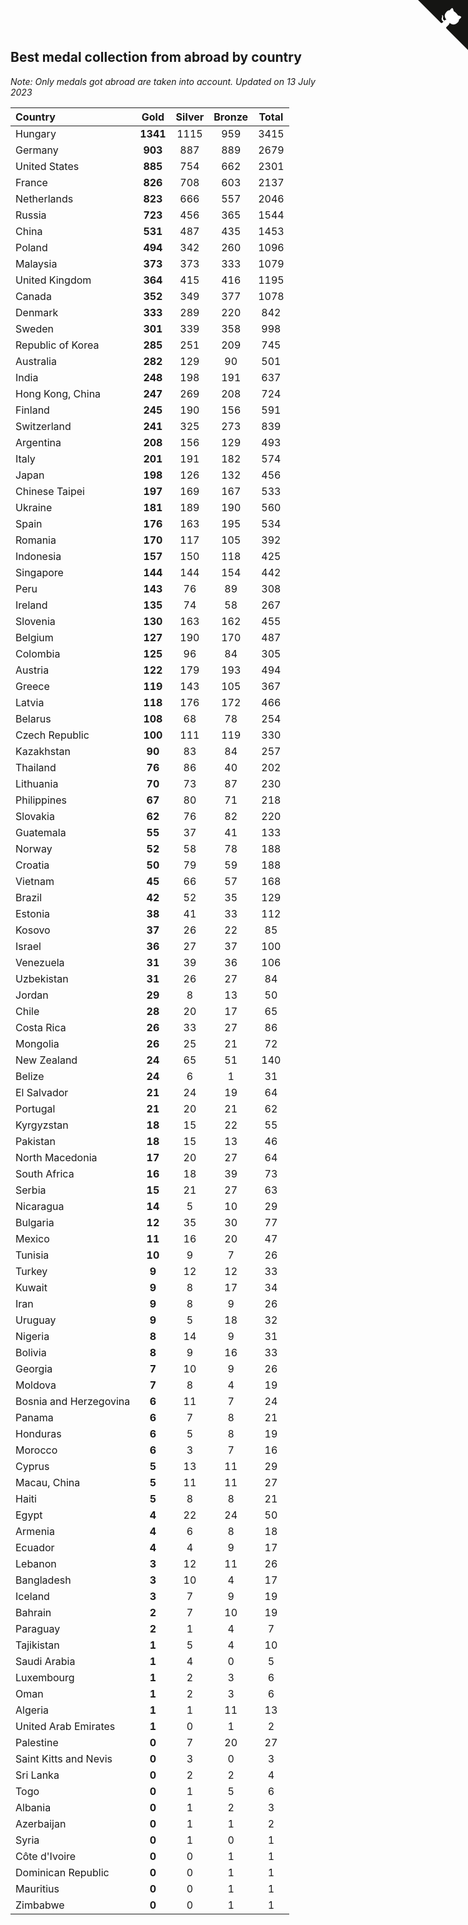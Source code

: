 ## Best medal collection from abroad by country

*Note: Only medals got abroad are taken into account.*
*Updated on 13 July 2023*

| Country | Gold | Silver | Bronze | Total |
| :--- | :--: | :--: | :--: | :--: |
| Hungary | **1341** | 1115 | 959 | 3415 |
| Germany | **903** | 887 | 889 | 2679 |
| United States | **885** | 754 | 662 | 2301 |
| France | **826** | 708 | 603 | 2137 |
| Netherlands | **823** | 666 | 557 | 2046 |
| Russia | **723** | 456 | 365 | 1544 |
| China | **531** | 487 | 435 | 1453 |
| Poland | **494** | 342 | 260 | 1096 |
| Malaysia | **373** | 373 | 333 | 1079 |
| United Kingdom | **364** | 415 | 416 | 1195 |
| Canada | **352** | 349 | 377 | 1078 |
| Denmark | **333** | 289 | 220 | 842 |
| Sweden | **301** | 339 | 358 | 998 |
| Republic of Korea | **285** | 251 | 209 | 745 |
| Australia | **282** | 129 | 90 | 501 |
| India | **248** | 198 | 191 | 637 |
| Hong Kong, China | **247** | 269 | 208 | 724 |
| Finland | **245** | 190 | 156 | 591 |
| Switzerland | **241** | 325 | 273 | 839 |
| Argentina | **208** | 156 | 129 | 493 |
| Italy | **201** | 191 | 182 | 574 |
| Japan | **198** | 126 | 132 | 456 |
| Chinese Taipei | **197** | 169 | 167 | 533 |
| Ukraine | **181** | 189 | 190 | 560 |
| Spain | **176** | 163 | 195 | 534 |
| Romania | **170** | 117 | 105 | 392 |
| Indonesia | **157** | 150 | 118 | 425 |
| Singapore | **144** | 144 | 154 | 442 |
| Peru | **143** | 76 | 89 | 308 |
| Ireland | **135** | 74 | 58 | 267 |
| Slovenia | **130** | 163 | 162 | 455 |
| Belgium | **127** | 190 | 170 | 487 |
| Colombia | **125** | 96 | 84 | 305 |
| Austria | **122** | 179 | 193 | 494 |
| Greece | **119** | 143 | 105 | 367 |
| Latvia | **118** | 176 | 172 | 466 |
| Belarus | **108** | 68 | 78 | 254 |
| Czech Republic | **100** | 111 | 119 | 330 |
| Kazakhstan | **90** | 83 | 84 | 257 |
| Thailand | **76** | 86 | 40 | 202 |
| Lithuania | **70** | 73 | 87 | 230 |
| Philippines | **67** | 80 | 71 | 218 |
| Slovakia | **62** | 76 | 82 | 220 |
| Guatemala | **55** | 37 | 41 | 133 |
| Norway | **52** | 58 | 78 | 188 |
| Croatia | **50** | 79 | 59 | 188 |
| Vietnam | **45** | 66 | 57 | 168 |
| Brazil | **42** | 52 | 35 | 129 |
| Estonia | **38** | 41 | 33 | 112 |
| Kosovo | **37** | 26 | 22 | 85 |
| Israel | **36** | 27 | 37 | 100 |
| Venezuela | **31** | 39 | 36 | 106 |
| Uzbekistan | **31** | 26 | 27 | 84 |
| Jordan | **29** | 8 | 13 | 50 |
| Chile | **28** | 20 | 17 | 65 |
| Costa Rica | **26** | 33 | 27 | 86 |
| Mongolia | **26** | 25 | 21 | 72 |
| New Zealand | **24** | 65 | 51 | 140 |
| Belize | **24** | 6 | 1 | 31 |
| El Salvador | **21** | 24 | 19 | 64 |
| Portugal | **21** | 20 | 21 | 62 |
| Kyrgyzstan | **18** | 15 | 22 | 55 |
| Pakistan | **18** | 15 | 13 | 46 |
| North Macedonia | **17** | 20 | 27 | 64 |
| South Africa | **16** | 18 | 39 | 73 |
| Serbia | **15** | 21 | 27 | 63 |
| Nicaragua | **14** | 5 | 10 | 29 |
| Bulgaria | **12** | 35 | 30 | 77 |
| Mexico | **11** | 16 | 20 | 47 |
| Tunisia | **10** | 9 | 7 | 26 |
| Turkey | **9** | 12 | 12 | 33 |
| Kuwait | **9** | 8 | 17 | 34 |
| Iran | **9** | 8 | 9 | 26 |
| Uruguay | **9** | 5 | 18 | 32 |
| Nigeria | **8** | 14 | 9 | 31 |
| Bolivia | **8** | 9 | 16 | 33 |
| Georgia | **7** | 10 | 9 | 26 |
| Moldova | **7** | 8 | 4 | 19 |
| Bosnia and Herzegovina | **6** | 11 | 7 | 24 |
| Panama | **6** | 7 | 8 | 21 |
| Honduras | **6** | 5 | 8 | 19 |
| Morocco | **6** | 3 | 7 | 16 |
| Cyprus | **5** | 13 | 11 | 29 |
| Macau, China | **5** | 11 | 11 | 27 |
| Haiti | **5** | 8 | 8 | 21 |
| Egypt | **4** | 22 | 24 | 50 |
| Armenia | **4** | 6 | 8 | 18 |
| Ecuador | **4** | 4 | 9 | 17 |
| Lebanon | **3** | 12 | 11 | 26 |
| Bangladesh | **3** | 10 | 4 | 17 |
| Iceland | **3** | 7 | 9 | 19 |
| Bahrain | **2** | 7 | 10 | 19 |
| Paraguay | **2** | 1 | 4 | 7 |
| Tajikistan | **1** | 5 | 4 | 10 |
| Saudi Arabia | **1** | 4 | 0 | 5 |
| Luxembourg | **1** | 2 | 3 | 6 |
| Oman | **1** | 2 | 3 | 6 |
| Algeria | **1** | 1 | 11 | 13 |
| United Arab Emirates | **1** | 0 | 1 | 2 |
| Palestine | **0** | 7 | 20 | 27 |
| Saint Kitts and Nevis | **0** | 3 | 0 | 3 |
| Sri Lanka | **0** | 2 | 2 | 4 |
| Togo | **0** | 1 | 5 | 6 |
| Albania | **0** | 1 | 2 | 3 |
| Azerbaijan | **0** | 1 | 1 | 2 |
| Syria | **0** | 1 | 0 | 1 |
| Côte d'Ivoire | **0** | 0 | 1 | 1 |
| Dominican Republic | **0** | 0 | 1 | 1 |
| Mauritius | **0** | 0 | 1 | 1 |
| Zimbabwe | **0** | 0 | 1 | 1 |


<a href="https://github.com/jonatanklosko/wca_statistics" class="github-corner" aria-label="View source on Github"><svg width="80" height="80" viewBox="0 0 250 250" style="fill:#151513; color:#fff; position: absolute; top: 0; border: 0; right: 0;" aria-hidden="true"><path d="M0,0 L115,115 L130,115 L142,142 L250,250 L250,0 Z"></path><path d="M128.3,109.0 C113.8,99.7 119.0,89.6 119.0,89.6 C122.0,82.7 120.5,78.6 120.5,78.6 C119.2,72.0 123.4,76.3 123.4,76.3 C127.3,80.9 125.5,87.3 125.5,87.3 C122.9,97.6 130.6,101.9 134.4,103.2" fill="currentColor" style="transform-origin: 130px 106px;" class="octo-arm"></path><path d="M115.0,115.0 C114.9,115.1 118.7,116.5 119.8,115.4 L133.7,101.6 C136.9,99.2 139.9,98.4 142.2,98.6 C133.8,88.0 127.5,74.4 143.8,58.0 C148.5,53.4 154.0,51.2 159.7,51.0 C160.3,49.4 163.2,43.6 171.4,40.1 C171.4,40.1 176.1,42.5 178.8,56.2 C183.1,58.6 187.2,61.8 190.9,65.4 C194.5,69.0 197.7,73.2 200.1,77.6 C213.8,80.2 216.3,84.9 216.3,84.9 C212.7,93.1 206.9,96.0 205.4,96.6 C205.1,102.4 203.0,107.8 198.3,112.5 C181.9,128.9 168.3,122.5 157.7,114.1 C157.9,116.9 156.7,120.9 152.7,124.9 L141.0,136.5 C139.8,137.7 141.6,141.9 141.8,141.8 Z" fill="currentColor" class="octo-body"></path></svg></a><style>.github-corner:hover .octo-arm{animation:octocat-wave 560ms ease-in-out}@keyframes octocat-wave{0%,100%{transform:rotate(0)}20%,60%{transform:rotate(-25deg)}40%,80%{transform:rotate(10deg)}}@media (max-width:500px){.github-corner:hover .octo-arm{animation:none}.github-corner .octo-arm{animation:octocat-wave 560ms ease-in-out}}</style>
